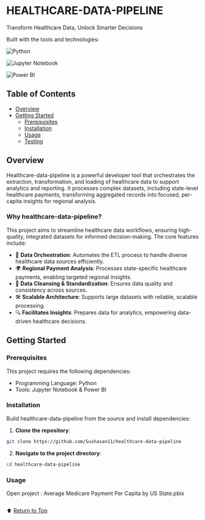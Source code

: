 # HEALTHCARE-DATA-PIPELINE

Transform Healthcare Data, Unlock Smarter Decisions

Built with the tools and technologies:

![Python](https://img.shields.io/badge/Python-100.0%25-brightgreen) 

![Jupyter Notebook](https://img.shields.io/badge/Jupyter%20Notebook-100.0%25-brightgreen)

![Power BI](https://img.shields.io/badge/Power%20BI-100.0%25-brightgreen)


## Table of Contents
- [Overview](#overview)
- [Getting Started](#getting-started)
  - [Prerequisites](#prerequisites)
  - [Installation](#installation)
  - [Usage](#usage)
  - [Testing](#testing)

## Overview

Healthcare-data-pipeline is a powerful developer tool that orchestrates the extraction, transformation, and loading of healthcare data to support analytics and reporting. It processes complex datasets, including state-level healthcare payments, transforming aggregated records into focused, per-capita insights for regional analysis.

### Why healthcare-data-pipeline?

This project aims to streamline healthcare data workflows, ensuring high-quality, integrated datasets for informed decision-making. The core features include:

- 🧳 **Data Orchestration**: Automates the ETL process to handle diverse healthcare data sources efficiently.
- 🌍 **Regional Payment Analysis**: Processes state-specific healthcare payments, enabling targeted regional insights.
- 🧪 **Data Cleansing & Standardization**: Ensures data quality and consistency across sources.
- 🛠️ **Scalable Architecture**: Supports large datasets with reliable, scalable processing.
- 🔍 **Facilitates Insights**: Prepares data for analytics, empowering data-driven healthcare decisions.

## Getting Started

### Prerequisites

This project requires the following dependencies:

- Programming Language: Python
- Tools: Jupyter Notebook & Power BI

### Installation

Build healthcare-data-pipeline from the source and install dependencies:

1. **Clone the repository**:

```bash
git clone https://github.com/Sushasan11/healthcare-data-pipeline
```
2. **Navigate to the project directory**:
```bash
cd healthcare-data-pipeline
```
### Usage
Open project :
Average Medicare Payment Per Capita by US State.pbix
```
```
⬆️ [Return to Top](#)
